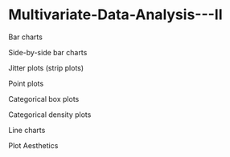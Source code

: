 # Multivariate-Data-Analysis---II

Bar charts

Side-by-side bar charts

Jitter plots (strip plots)

Point plots

Categorical box plots

Categorical density plots

Line charts

Plot Aesthetics
